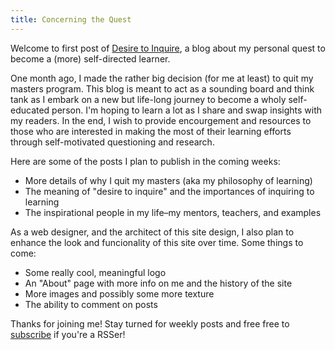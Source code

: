 ```yaml
---
title: Concerning the Quest 
---
```

Welcome to first post of <a href="http://desiretoinquire.com">Desire to Inquire</a>, a blog about my personal quest to become a (more) self-directed learner.

One month ago, I made the rather big decision (for me at least) to quit my masters program. This blog is meant to act as a sounding board and think tank as I embark on a new but life-long journey to become a wholy self-educated person. I'm hoping to learn a lot as I share and swap insights with my readers. In the end, I wish to provide encourgement and resources to those who are interested in making the most of their learning efforts through self-motivated questioning and research.

Here are some of the posts I plan to publish in the coming weeks:

- More details of why I quit my masters (aka my philosophy of learning)
- The meaning of "desire to inquire" and the importances of inquiring to learning
- The inspirational people in my life–my mentors, teachers, and examples 

As a web designer, and the architect of this site design, I also plan to enhance the look and funcionality of this site over time. Some things to come:

- Some really cool, meaningful logo
- An "About" page with more info on me and the history of the site
- More images and possibly some more texture
- The ability to comment on posts

Thanks for joining me! Stay turned for weekly posts and free free to <a href="http://desiretoinqire.com/feed.xml">subscribe</a> if you're a RSSer!
